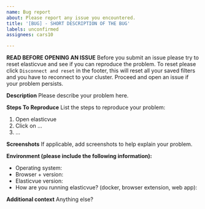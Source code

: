 ```yaml
---
name: Bug report
about: Please report any issue you encountered.
title: '[BUG] - SHORT DESCRIPTION OF THE BUG'
labels: unconfirmed
assignees: cars10

---
```

**READ BEFORE OPENING AN ISSUE**
Before you submit an issue please try to reset elasticvue and see if you can reproduce the problem.
To reset please click `Disconnect and reset` in the footer, this will reset all your saved filters and you have to reconnect to your cluster.
Proceed and open an issue if your problem persists.


**Description**
Please describe your problem here.

**Steps To Reproduce**
List the steps to reproduce your problem:
1. Open elasticvue
2. Click on ...
3. ...

**Screenshots**
If applicable, add screenshots to help explain your problem.

**Environment (please include the following information):**
* Operating system:
* Browser + version:
* Elasticvue version:
* How are you running elasticvue? (docker, browser extension, web app):

**Additional context**
Anything else?
